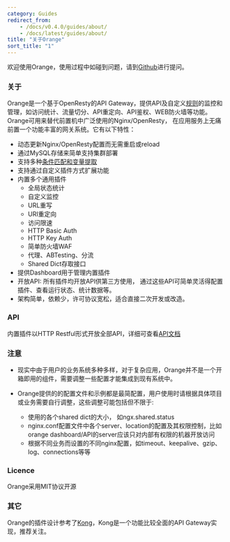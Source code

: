 ```yaml
---
category: Guides
redirect_from:
    - /docs/v0.4.0/guides/about/
    - /docs/latest/guides/about/
title: "关于Orange"
sort_title: "1"
---
```


欢迎使用Orange，使用过程中如碰到问题，请到[Github](https://github.com/sumory/orange/issues)进行提问。


### 关于

Orange是一个基于OpenResty的API Gateway，提供API及自定义[规则](/docs/rule.html)的监控和管理，如访问统计、流量切分、API重定向、API鉴权、WEB防火墙等功能。Orange可用来替代前置机中广泛使用的Nginx/OpenResty， 在应用服务上无痛前置一个功能丰富的网关系统。它有以下特性：

- 动态更新Nginx/OpenResty配置而无需重启或reload
- 通过MySQL存储来简单支持集群部署
- 支持多种[条件匹配和变量提取](/docs/expression.html)
- 支持通过自定义插件方式扩展功能
- 内置多个通用插件
    - 全局状态统计
    - 自定义监控
    - URL重写
    - URI重定向
    - 访问限速
    - HTTP Basic Auth
    - HTTP Key Auth
    - 简单防火墙WAF
    - 代理、ABTesting、分流
    - Shared Dict存取接口
- 提供Dashboard用于管理内置插件
- 开放API: 所有插件均开放API供第三方使用， 通过这些API可简单灵活得配置插件、查看运行状态、统计数据等。
- 架构简单，依赖少，许可协议宽松，适合直接二次开发或改造。


### API

内置插件以HTTP Restful形式开放全部API，详细可查看[API文档](/docs/api/)


### 注意

- 现实中由于用户的业务系统多种多样，对于复杂应用，Orange并不是一个开箱即用的组件，需要调整一些配置才能集成到现有系统中。
- Orange提供的的配置文件和示例都是最简配置，用户使用时请根据具体项目或业务需要自行调整，这些调整可能包括但不限于:

    - 使用的各个shared dict的大小， 如ngx.shared.status
    - nginx.conf配置文件中各个server、location的配置及其权限控制，比如orange dashboard/API的server应该只对内部有权限的机器开放访问
    - 根据不同业务而设置的不同nginx配置，如timeout、keepalive、gzip、log、connections等等

### Licence

Orange采用MIT协议开源

### 其它

Orange的插件设计参考了[Kong](https://getkong.org)，Kong是一个功能比较全面的API Gateway实现，推荐关注。
